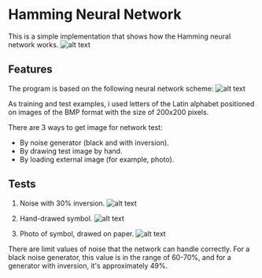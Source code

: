 # Hamming Neural Network
This is a simple implementation that shows how the Hamming neural network works.
![alt text](https://cdn1.savepice.ru/uploads/2020/1/15/8f1886794da4402dc3e18f013df8e644-full.png)
## Features
The program is based on the following neural network scheme:
![alt text](https://cdn1.savepice.ru/uploads/2020/1/15/4f1d656762f318568ebc4202ba4d5ec1-full.png)

As training and test examples, i used letters of the Latin alphabet positioned on 
images of the BMP format with the size of 200x200 pixels. 

There are 3 ways to get image for network test: 
- By noise generator (black and with inversion).
- By drawing test image by hand.
- By loading external image (for example, photo).

## Tests
1) Noise with 30% inversion. 
![alt text](https://cdn1.savepice.ru/uploads/2020/1/15/0899a12c2753b1fe3205c2280ccb81bb-full.png)

2) Hand-drawed symbol.
![alt text](https://cdn1.savepice.ru/uploads/2020/1/15/d52af4c9445e58a1a6209338e4f53813-full.png)

3) Photo of symbol, drawed on paper.
![alt text](https://cdn1.savepice.ru/uploads/2020/1/15/7a859c684907b56c2929f9aa8963aed0-full.png)

There are limit values of noise that the network can handle correctly.
For a black noise generator, this value is in the range of 60-70%, and for a generator with inversion, it's approximately 49%.
